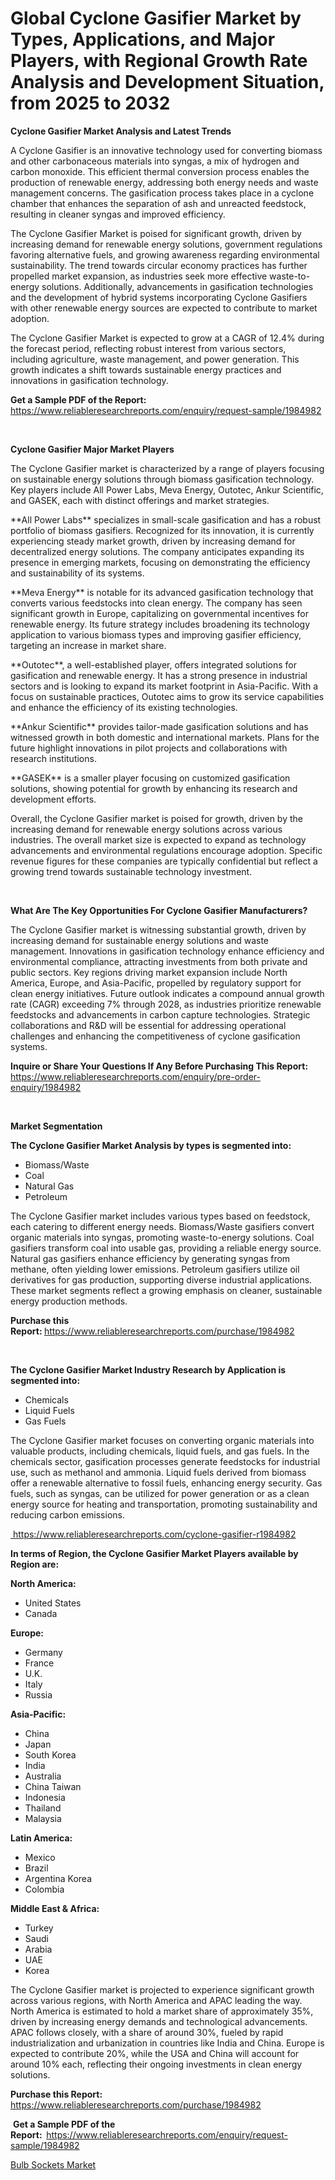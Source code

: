 <p><h1>Global Cyclone Gasifier Market by Types, Applications, and Major Players, with Regional Growth Rate Analysis and Development Situation, from 2025 to 2032</h1></p><p><strong>Cyclone Gasifier Market Analysis and Latest Trends</strong></p>
<p><p>A Cyclone Gasifier is an innovative technology used for converting biomass and other carbonaceous materials into syngas, a mix of hydrogen and carbon monoxide. This efficient thermal conversion process enables the production of renewable energy, addressing both energy needs and waste management concerns. The gasification process takes place in a cyclone chamber that enhances the separation of ash and unreacted feedstock, resulting in cleaner syngas and improved efficiency.</p><p>The Cyclone Gasifier Market is poised for significant growth, driven by increasing demand for renewable energy solutions, government regulations favoring alternative fuels, and growing awareness regarding environmental sustainability. The trend towards circular economy practices has further propelled market expansion, as industries seek more effective waste-to-energy solutions. Additionally, advancements in gasification technologies and the development of hybrid systems incorporating Cyclone Gasifiers with other renewable energy sources are expected to contribute to market adoption.</p><p>The Cyclone Gasifier Market is expected to grow at a CAGR of 12.4% during the forecast period, reflecting robust interest from various sectors, including agriculture, waste management, and power generation. This growth indicates a shift towards sustainable energy practices and innovations in gasification technology.</p></p>
<p><strong>Get a Sample PDF of the Report:&nbsp;</strong> <a href="https://www.reliableresearchreports.com/enquiry/request-sample/1984982?utm_campaign=2002&utm_medium=2&utm_source=Github&utm_content=ia&utm_term=19022025&utm_id=cyclone-gasifier">https://www.reliableresearchreports.com/enquiry/request-sample/1984982</a></p>
<p>&nbsp;</p>
<p><strong>Cyclone Gasifier Major Market Players</strong></p>
<p><p>The Cyclone Gasifier market is characterized by a range of players focusing on sustainable energy solutions through biomass gasification technology. Key players include All Power Labs, Meva Energy, Outotec, Ankur Scientific, and GASEK, each with distinct offerings and market strategies.</p><p>**All Power Labs** specializes in small-scale gasification and has a robust portfolio of biomass gasifiers. Recognized for its innovation, it is currently experiencing steady market growth, driven by increasing demand for decentralized energy solutions. The company anticipates expanding its presence in emerging markets, focusing on demonstrating the efficiency and sustainability of its systems.</p><p>**Meva Energy** is notable for its advanced gasification technology that converts various feedstocks into clean energy. The company has seen significant growth in Europe, capitalizing on governmental incentives for renewable energy. Its future strategy includes broadening its technology application to various biomass types and improving gasifier efficiency, targeting an increase in market share.</p><p>**Outotec**, a well-established player, offers integrated solutions for gasification and renewable energy. It has a strong presence in industrial sectors and is looking to expand its market footprint in Asia-Pacific. With a focus on sustainable practices, Outotec aims to grow its service capabilities and enhance the efficiency of its existing technologies.</p><p>**Ankur Scientific** provides tailor-made gasification solutions and has witnessed growth in both domestic and international markets. Plans for the future highlight innovations in pilot projects and collaborations with research institutions.</p><p>**GASEK** is a smaller player focusing on customized gasification solutions, showing potential for growth by enhancing its research and development efforts.</p><p>Overall, the Cyclone Gasifier market is poised for growth, driven by the increasing demand for renewable energy solutions across various industries. The overall market size is expected to expand as technology advancements and environmental regulations encourage adoption. Specific revenue figures for these companies are typically confidential but reflect a growing trend towards sustainable technology investment.</p></p>
<p>&nbsp;</p>
<p><strong>What Are The Key Opportunities For Cyclone Gasifier Manufacturers?</strong></p>
<p><p>The Cyclone Gasifier market is witnessing substantial growth, driven by increasing demand for sustainable energy solutions and waste management. Innovations in gasification technology enhance efficiency and environmental compliance, attracting investments from both private and public sectors. Key regions driving market expansion include North America, Europe, and Asia-Pacific, propelled by regulatory support for clean energy initiatives. Future outlook indicates a compound annual growth rate (CAGR) exceeding 7% through 2028, as industries prioritize renewable feedstocks and advancements in carbon capture technologies. Strategic collaborations and R&D will be essential for addressing operational challenges and enhancing the competitiveness of cyclone gasification systems.</p></p>
<p><strong>Inquire or Share Your Questions If Any Before Purchasing This Report:</strong> <a href="https://www.reliableresearchreports.com/enquiry/pre-order-enquiry/1984982?utm_campaign=2002&utm_medium=2&utm_source=Github&utm_content=ia&utm_term=19022025&utm_id=cyclone-gasifier">https://www.reliableresearchreports.com/enquiry/pre-order-enquiry/1984982</a></p>
<p>&nbsp;</p>
<p><strong>Market Segmentation</strong></p>
<p><strong>The Cyclone Gasifier Market Analysis by types is segmented into:</strong></p>
<p><ul><li>Biomass/Waste</li><li>Coal</li><li>Natural Gas</li><li>Petroleum</li></ul></p>
<p><p>The Cyclone Gasifier market includes various types based on feedstock, each catering to different energy needs. Biomass/Waste gasifiers convert organic materials into syngas, promoting waste-to-energy solutions. Coal gasifiers transform coal into usable gas, providing a reliable energy source. Natural gas gasifiers enhance efficiency by generating syngas from methane, often yielding lower emissions. Petroleum gasifiers utilize oil derivatives for gas production, supporting diverse industrial applications. These market segments reflect a growing emphasis on cleaner, sustainable energy production methods.</p></p>
<p><strong>Purchase this Report:&nbsp;</strong><a href="https://www.reliableresearchreports.com/purchase/1984982?utm_campaign=2002&utm_medium=2&utm_source=Github&utm_content=ia&utm_term=19022025&utm_id=cyclone-gasifier">https://www.reliableresearchreports.com/purchase/1984982</a></p>
<p>&nbsp;</p>
<p><strong>The Cyclone Gasifier Market Industry Research by Application is segmented into:</strong></p>
<p><ul><li>Chemicals</li><li>Liquid Fuels</li><li>Gas Fuels</li></ul></p>
<p><p>The Cyclone Gasifier market focuses on converting organic materials into valuable products, including chemicals, liquid fuels, and gas fuels. In the chemicals sector, gasification processes generate feedstocks for industrial use, such as methanol and ammonia. Liquid fuels derived from biomass offer a renewable alternative to fossil fuels, enhancing energy security. Gas fuels, such as syngas, can be utilized for power generation or as a clean energy source for heating and transportation, promoting sustainability and reducing carbon emissions.</p></p>
<p><a href="https://www.reliableresearchreports.com/cyclone-gasifier-r1984982?utm_campaign=2002&utm_medium=2&utm_source=Github&utm_content=ia&utm_term=19022025&utm_id=cyclone-gasifier">&nbsp;https://www.reliableresearchreports.com/cyclone-gasifier-r1984982</a></p>
<p><strong>In terms of Region, the Cyclone Gasifier Market Players available by Region are:</strong></p>
<p>
    <p> <strong> North America: </strong>
        <ul>
            <li>United States</li>
            <li>Canada</li>
        </ul>
        </p> 
    <p> <strong> Europe: </strong>
        <ul>
            <li>Germany</li>
            <li>France</li>
            <li>U.K.</li>
            <li>Italy</li>
            <li>Russia</li>
        </ul>
        </p> 
    <p> <strong> Asia-Pacific: </strong>
        <ul>
            <li>China</li>
            <li>Japan</li>
            <li>South Korea</li>
            <li>India</li>
            <li>Australia</li>
            <li>China Taiwan</li>
            <li>Indonesia</li>
            <li>Thailand</li>
            <li>Malaysia</li>
        </ul>
        </p> 
    <p> <strong> Latin America: </strong>
        <ul>
            <li>Mexico</li>
            <li>Brazil</li>
            <li>Argentina Korea</li>
            <li>Colombia</li>
        </ul>
        </p> 
    <p> <strong> Middle East & Africa: </strong>
        <ul>
            <li>Turkey</li>
            <li>Saudi</li>
            <li>Arabia</li>
            <li>UAE</li>
            <li>Korea</li>
        </ul>
    </p>
    </p>
<p><p>The Cyclone Gasifier market is projected to experience significant growth across various regions, with North America and APAC leading the way. North America is estimated to hold a market share of approximately 35%, driven by increasing energy demands and technological advancements. APAC follows closely, with a share of around 30%, fueled by rapid industrialization and urbanization in countries like India and China. Europe is expected to contribute 20%, while the USA and China will account for around 10% each, reflecting their ongoing investments in clean energy solutions.</p></p>
<p><strong>Purchase this Report: </strong><a href="https://www.reliableresearchreports.com/purchase/1984982?utm_campaign=2002&utm_medium=2&utm_source=Github&utm_content=ia&utm_term=19022025&utm_id=cyclone-gasifier">https://www.reliableresearchreports.com/purchase/1984982</a></p>
<p>&nbsp;<strong>Get a Sample PDF of the Report:&nbsp;&nbsp;</strong><a href="https://www.reliableresearchreports.com/enquiry/request-sample/1984982?utm_campaign=2002&utm_medium=2&utm_source=Github&utm_content=ia&utm_term=19022025&utm_id=cyclone-gasifier">https://www.reliableresearchreports.com/enquiry/request-sample/1984982</a></p>
<p><strong></strong></p>
<p><p><a href="https://github.com/nathandecarvalho/Market-Research-Report-List-6/blob/main/bulb-sockets-market.md?utm_campaign=2002&utm_medium=2&utm_source=Github&utm_content=ia&utm_term=19022025&utm_id=cyclone-gasifier">Bulb Sockets Market</a></p></p>
